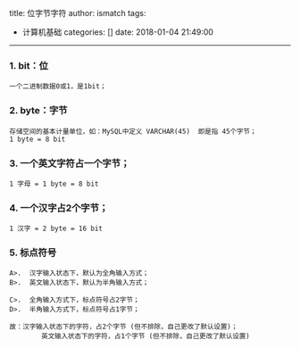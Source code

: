 title: 位字节字符
author: ismatch
tags:
  - 计算机基础
categories: []
date: 2018-01-04 21:49:00
---
### 1. bit：位
    一个二进制数据0或1，是1bit；

### 2. byte：字节
    存储空间的基本计量单位，如：MySQL中定义 VARCHAR(45)  即是指 45个字节；
    1 byte = 8 bit

### 3. 一个英文字符占一个字节；
    1 字母 = 1 byte = 8 bit

### 4. 一个汉字占2个字节；
    1 汉字 = 2 byte = 16 bit

### 5. 标点符号
    A>.  汉字输入状态下，默认为全角输入方式；
    B>.  英文输入状态下，默认为半角输入方式；

    C>.  全角输入方式下，标点符号占2字节；
    D>.  半角输入方式下，标点符号占1字节；

    故：汉字输入状态下的字符，占2个字节 (但不排除，自己更改了默认设置)；
            英文输入状态下的字符，占1个字节 (但不排除，自己更改了默认设置)